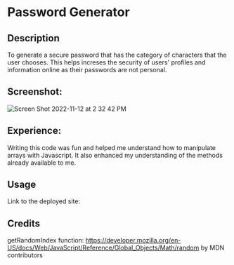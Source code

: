 # Password Generator

## Description
To generate a secure password that has the category of characters that the user chooses. This helps increses the security of users' profiles and information online as their passwords are not personal. 

## Screenshot:
![Screen Shot 2022-11-12 at 2 32 42 PM](https://user-images.githubusercontent.com/115383177/201493537-f0ee2a68-5725-4c5d-8495-974bd4e2f254.png)

## Experience:
Writing this code was fun and helped me understand how to manipulate arrays with Javascript. It also enhanced my understanding of the methods already available to me. 

## Usage
Link to the deployed site: 

## Credits
getRandomIndex function: https://developer.mozilla.org/en-US/docs/Web/JavaScript/Reference/Global_Objects/Math/random by MDN contributors
